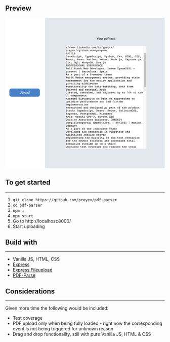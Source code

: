 ## Preview

<p align="center">
    <img src="example.png">
</p>

## To get started

---

1. `git clone https://github.com/proyev/pdf-parser`
2. `cd pdf-parser`
3. `npm i`
4. `npm start`
5. Go to http://localhost:8000/
6. Start uploading

## Build with

---

* Vanilla JS, HTML, CSS
* [Express](https://expressjs.com/)
* [Express Fileupload](https://www.npmjs.com/package/express-fileupload)
* [PDF-Parse](https://www.npmjs.com/package/pdf-parse)

## Considerations

---

Given more time the following would be included:

- Test coverage
- PDF upload only when being fully loaded - right now the corresponding event is not being triggered for unknown reason
- Drag and drop functionality, still with pure Vanilla JS, HTML & CSS